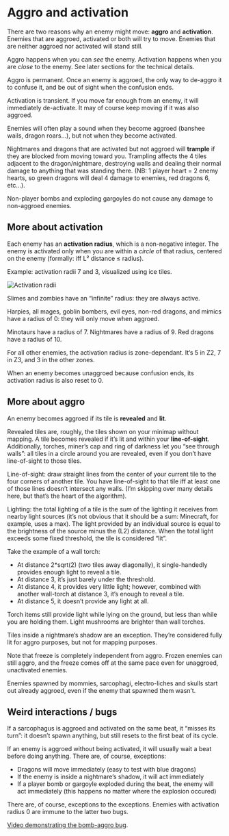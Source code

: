 Aggro and activation
====================

There are two reasons why an enemy might move: **aggro** and **activation**.
Enemies that are aggroed, activated or both will try to move. Enemies that are
neither aggroed nor activated will stand still.

Aggro happens when you can *see* the enemy. Activation happens when you are
*close* to the enemy. See later sections for the technical details.

Aggro is permanent. Once an enemy is aggroed, the only way to de-aggro it to
confuse it, and be out of sight when the confusion ends.

Activation is transient. If you move far enough from an enemy, it will
immediately de-activate. It may of course keep moving if it was also aggroed.

Enemies will often play a sound when they become aggroed (banshee wails, dragon
roars…), but not when they become activated.

Nightmares and dragons that are activated but not aggroed will **trample** if
they are blocked from moving toward you. Trampling affects the 4 tiles adjacent
to the dragon/nightmare, destroying walls and dealing their normal damage to
anything that was standing there. (NB: 1 player heart = 2 enemy hearts, so
green dragons will deal 4 damage to enemies, red dragons 6, etc…).

Non-player bombs and exploding gargoyles do not cause any damage to non-aggroed enemies.

More about activation
---------------------

Each enemy has an **activation radius**, which is a non-negative integer. The
enemy is activated only when you are within a *circle* of that radius, centered on the
enemy (formally: iff L² distance ≤ radius).

Example: activation radii 7 and 3, visualized using ice tiles.

![Activation radii](http://i.imgur.com/C5wn58a.png)

Slimes and zombies have an “infinite” radius: they are always active.

Harpies, all mages, goblin bombers, evil eyes, non-red dragons,
and mimics have a radius of 0: they will only move when aggroed.

Minotaurs have a radius of 7. Nightmares have a radius of 9.
Red dragons have a radius of 10.

For all other enemies, the activation radius is zone-dependant. It’s 5 in Z2, 7
in Z3, and 3 in the other zones.

When an enemy becomes unaggroed because confusion ends, its activation radius
is also reset to 0.

More about aggro
----------------

An enemy becomes aggroed if its tile is **revealed** and **lit**.

Revealed tiles are, roughly, the tiles shown on your minimap without mapping. A
tile becomes revealed if it’s lit and within your **line-of-sight**.
Additionally, torches, miner’s cap and ring of darkness let you “see through
walls”: all tiles in a circle around you are revealed, even if you don’t have
line-of-sight to those tiles.

Line-of-sight: draw straight lines from the center of your current tile to the
four corners of another tile. You have line-of-sight to that tile iff at least
one of those lines doesn’t intersect any walls. (I’m skipping over many details
here, but that’s the heart of the algorithm).

Lighting: the total lighting of a tile is the *sum* of the lighting it receives
from nearby light sources (it’s not obvious that it should be a sum: Minecraft,
for example, uses a max). The light provided by an individual source is equal
to the brightness of the source minus the (L2) distance. When the total
light exceeds some fixed threshold, the tile is considered “lit”.

Take the example of a wall torch:

* At distance 2*sqrt(2) (two tiles away diagonally), it single-handedly provides enough light to reveal a tile.
* At distance 3, it’s just barely under the threshold.
* At distance 4, it provides very little light; however, combined with another wall-torch at distance 3, it’s enough to reveal a tile.
* At distance 5, it doesn’t provide any light at all.

Torch items still provide light while lying on the ground, but less than while
you are holding them. Light mushrooms are brighter than wall torches.

Tiles inside a nightmare’s shadow are an exception. They’re considered fully
lit for aggro purposes, but not for mapping purposes.

Note that freeze is completely independent from aggro. Frozen enemies can still
aggro, and the freeze comes off at the same pace even for unaggroed,
unactivated enemies.

Enemies spawned by mommies, sarcophagi, electro-liches and skulls start out
already aggroed, even if the enemy that spawned them wasn’t.

Weird interactions / bugs
-------------------------

If a sarcophagus is aggroed and activated on the same beat, it “misses its
turn”: it doesn’t spawn anything, but still resets to the first beat of its
cycle.

If an enemy is aggroed without being activated, it will usually wait a beat
before doing anything. There are, of course, exceptions:

* Dragons will move immediately (easy to test with blue dragons)
* If the enemy is inside a nightmare’s shadow, it will act immediately
* If a player bomb or gargoyle exploded during the beat, the enemy will act immediately (this happens no matter where the explosion occured)

There are, of course, exceptions to the exceptions. Enemies with activation
radius 0 are immune to the latter two bugs.

[Video demonstrating the bomb-aggro bug](https://www.youtube.com/watch?v=0yCduza7eDQ).
